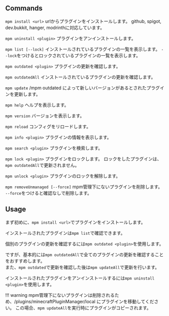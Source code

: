 ## Commands

`mpm install <url>`
urlからプラグインをインストールします。
github, spigot, dev.bukkit, hanger, modrinthに対応しています。

`mpm uninstall <plugin>`
プラグインをアンインストールします。

`mpm list [--lock]`
インストールされているプラグインの一覧を表示します。
`--lock`をつけるとロックされているプラグインの一覧を表示します。

`mpm outdated <plugin>`
プラグインの更新を確認します。

`mpm outdatedAll`
インストールされているプラグインの更新を確認します。

`mpm update`
/mpm outdated によって新しいバージョンがあるとされたプラグインを更新します。

`mpm help`
ヘルプを表示します。

`mpm version`
バージョンを表示します。

`mpm reload`
コンフィグをリロードします。

`mpm info <plugin>`
プラグインの情報を表示します。

`mpm search <plugin>`
プラグインを検索します。

`mpm lock <plugin>`
プラグインをロックします。
ロックをしたプラグインは、`mpm outdatedAll`で更新されません。

`mpm unlock <plugin>`
プラグインのロックを解除します。

`mpm removeUnmanaged [--force]`
mpm管理下にないプラグインを削除します。
`--force`をつけると確認なしで削除します。


## Usage
まず初めに、`mpm install <url>`でプラグインをインストールします。<br>

インストールされたプラグインは`mpm list`で確認できます。<br>

個別のプラグインの更新を確認するには`mpm outdated <plugin>`を使用します。<br>

ですが、基本的には`mpm outdatedAll`で全てのプラグインの更新を確認することをおすすめします。<br>
また、`mpm outdated`で更新を確認した後は`mpm updateAll`で更新を行います。<br>

インストールされたプラグインをアンインストールするには`mpm uninstall <plugin>`を使用します。<br>

!!! warning
    mpm管理下にないプラグインは削除されるため、/plugins/minecraftPluginManager/local にプラグインを移動してください。
    この場合、`mpm updateAll`を実行時にプラグインがコピーされます。


